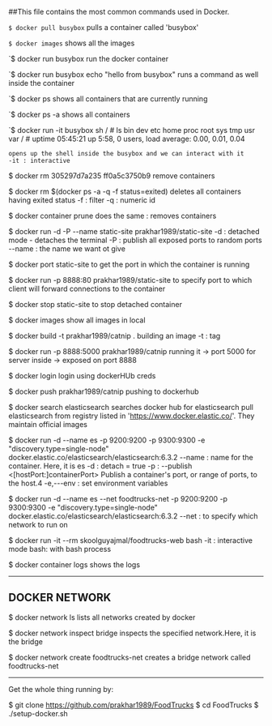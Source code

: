 ##This file contains the most common commands used in Docker.

`$ docker pull busybox`
    pulls a container called 'busybox' 

`$ docker images`
    shows all the images

`$ docker run busybox
    run the docker container

`$ docker run busybox echo "hello from busybox"
    runs a command as well inside the container

`$ docker ps
    shows all containers that are currently running

`$ docker ps -a
    shows all containers

`$ docker run -it busybox sh
/ # ls
bin   dev   etc   home  proc  root  sys   tmp   usr   var
/ # uptime
 05:45:21 up  5:58,  0 users,  load average: 0.00, 0.01, 0.04
    
    opens up the shell inside the busybox and we can interact with it
    -it : interactive

$ docker rm 305297d7a235 ff0a5c3750b9
    remove containers

$ docker rm $(docker ps -a -q -f status=exited)
    deletes all containers having exited status
    -f : filter
    -q : numeric id

$ docker container prune
    does the same : removes containers

$ docker run -d -P --name static-site prakhar1989/static-site
    -d : detached mode - detaches the terminal
    -P : publish all exposed ports to random ports
    --name : the name we want ot give

$ docker port static-site
    to get the port in which the container is running

$ docker run -p 8888:80 prakhar1989/static-site
    to specify port to which client will forward connections to the container

$ docker stop static-site
    to stop detached container

$ docker images
    show all images in local

$ docker build -t prakhar1989/catnip .
    building an image
    -t  : tag

$ docker run -p 8888:5000 prakhar1989/catnip
    running it -> port 5000 for server inside -> exposed on port 8888

$ docker login
    login using dockerHUb creds

$ docker push prakhar1989/catnip
    pushing to dockerhub

$ docker search elasticsearch
    searches docker hub for elasticsearch 
    pull elasticsearch from registry listed in 'https://www.docker.elastic.co/'. They maintain official images

$ docker run -d --name es -p 9200:9200 -p 9300:9300 -e "discovery.type=single-node" docker.elastic.co/elasticsearch/elasticsearch:6.3.2
    --name  :  name for the container. Here, it is es
    -d      :  detach = true
    -p      :  --publish <[hostPort:]containerPort>
                Publish a container's port, or range of ports, to the host.4
    -e,---env   :  set environment variables

$ docker run -d --name es --net foodtrucks-net -p 9200:9200 -p 9300:9300 -e "discovery.type=single-node" docker.elastic.co/elasticsearch/elasticsearch:6.3.2
    --net   : to specify which network to run on

$ docker run -it --rm skoolguyajmal/foodtrucks-web bash
    -it :  interactive mode
    bash:   with bash process
    
$ docker container logs <container name>
    shows the logs



____________________________________________________________________________________________________________________________________________
DOCKER NETWORK
--------------

$ docker network ls
    lists all networks created by docker

$ docker network inspect bridge
    inspects the specified network.Here, it is the bridge

$ docker network create foodtrucks-net
    creates a bridge network called foodtrucks-net

___________________________________________________________________________________________________________________________________________
Get the whole thing running by:

$ git clone https://github.com/prakhar1989/FoodTrucks
$ cd FoodTrucks
$ ./setup-docker.sh
